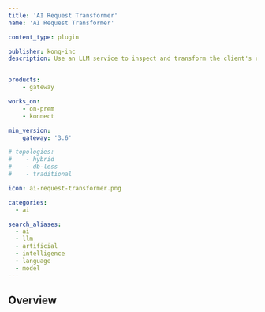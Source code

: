 ```yaml
---
title: 'AI Request Transformer'
name: 'AI Request Transformer'

content_type: plugin

publisher: kong-inc
description: Use an LLM service to inspect and transform the client's request body prior to proxying the request to the upstream server


products:
    - gateway

works_on:
    - on-prem
    - konnect

min_version:
    gateway: '3.6'

# topologies:
#    - hybrid
#    - db-less
#    - traditional

icon: ai-request-transformer.png

categories:
  - ai

search_aliases:
  - ai
  - llm
  - artificial
  - intelligence
  - language
  - model
---
```


## Overview
